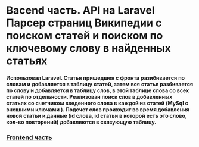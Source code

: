 # Bacend часть. API на Laravel Парсер страниц Википедии с поиском статей и поиском по ключевому слову в найденных статьях 

#### Использовал Laravel. Статья пришедшея с фронта разибивается по словам и добавляется в таблицу статей, затем вся статья разбивается по слову и добавляется в таблицу слов, в этой таблице слова со всех статей по отдельности. Реализован поиск слов в добавленных статьях со счетчиком введенного слова в каждой из статей (MySql с внешними ключами ). Подсчет слов проиходит во время добавления новой статьи и данные (id слова, id статьи в которой есть это слово, кол-во повторений) добавляются в связующую таблицу. 

### [Frontend часть](https://github.com/Bogdanchikov-Ilya/WikipediaParcer-Search-frontend)


